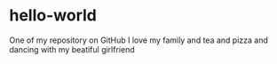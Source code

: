 # hello-world
One of my repository on GitHub
I love my family and tea and pizza and dancing with my beatiful girlfriend
